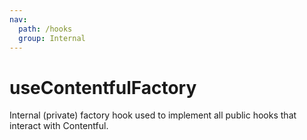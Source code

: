 ```yaml
---
nav:
  path: /hooks
  group: Internal
---
```


# useContentfulFactory

Internal (private) factory hook used to implement all public hooks that interact with Contentful.
